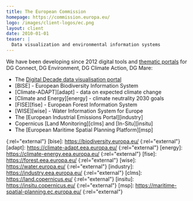 ```yaml
---
title: The European Commission
homepage: https://commission.europa.eu/
logo: /images/client-logos/ec.png
layout: client
date: 2010-01-01
teaser: |
  Data visualization and environmental information systems
---
```


We have been developing since 2012 digital tools and [thematic portals](https://www.eea.europa.eu/en/information-systems) for DG Connect, DG Environment, DG Climate Action, DG Mare:

* The [Digital Decade data visualisation portal][desi]
* [BISE] - European Biodiversity Information System
* [Climate-ADAPT][adapt] - data on expected climate change
* [Climate and Energy][energy] - climate neutrality 2030 goals
* [FISE][fise] - European Forest Information System
* [WISE][wise] - Water Information System for Europe
* The [European Industrial Emissions Portal][industry]
* Copernicus [Land Monitoring][clms] and [In-Situ][insitu]
* The [European Maritime Spatial Planning Platform][msp]

[desi]: https://digital-decade-desi.digital-strategy.ec.europa.eu/
{:rel="external"}
[bise]: https://biodiversity.europa.eu/
{:rel="external"}
[adapt]: https://climate-adapt.eea.europa.eu/
{:rel="external"}
[energy]: https://climate-energy.eea.europa.eu/
{:rel="external"}
[fise]: https://forest.eea.europa.eu/
{:rel="external"}
[wise]: https://water.europa.eu/
{:rel="external"}
[industry]: https://industry.eea.europa.eu/
{:rel="external"}
[clms]: https://land.copernicus.eu/
{:rel="external"}
[insitu]: https://insitu.copernicus.eu/
{:rel="external"}
[msp]: https://maritime-spatial-planning.ec.europa.eu/
{:rel="external"}
